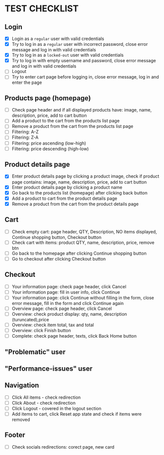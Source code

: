 # TEST CHECKLIST

## Login

- [x] Login as a `regular` user with valid credentials
- [x] Try to log in as a `regular` user with incorrect password, close error message and log in with valid credentials
- [x] Try to log in as a `locked-out` user with valid credentials
- [x] Try to log in with empty username and password, close error message and log in with valid credentials
- [ ] Logout
- [ ] Try to enter cart page before logging in, close error message, log in and enter the page

## Products page (homepage)

- [ ] Check page header and if all displayed products have: image, name, description, price, add to cart button
- [ ] Add a product to the cart from the products list page
- [ ] Remove a product from the cart from the products list page
- [ ] Filtering: A-Z
- [ ] Filtering: Z-A
- [ ] Filtering: price ascending (low-high)
- [ ] Filtering: price descending (high-low)

## Product details page

- [x] Enter product details page by clicking a product image, check if product page contains: image, name, description, price, add to cart button
- [x] Enter product details page by clicking a product name
- [x] Go back to the products list (homepage) after clicking back button
- [x] Add a product to cart from the product details page
- [x] Remove a product from the cart from the product details page

## Cart

- [ ] Check empty cart: page header, QTY, Description, NO items displayed, Continue shopping button, Checkout button
- [ ] Check cart with items: product QTY, name, description, price, remove btn
- [ ] Go back to the homepage after clicking Continue shopping button
- [ ] Go to checkout after clicking Checkout button

## Checkout

- [ ] Your information page: check page header, click Cancel
- [ ] Your information page: fill in user info, click Continue
- [ ] Your information page: click Continue without filling in the form, close error message, fill in the form and click Continue again
- [ ] Overview page: check page header, click Cancel
- [ ] Overview: check product display: qty, name, description (turuncated),price
- [ ] Overview: check item total, tax and total
- [ ] Overview: click Finish button
- [ ] Complete: check page header, texts, click Back Home button

## "Problematic" user

## "Performance-issues" user

## Navigation

- [ ] Click All items - check redirection
- [ ] Click About - check redirection
- [ ] Click Logout - covered in the logout section
- [ ] Add items to cart, click Reset app state and check if items were removed

## Footer

- [ ] Check socials redirections: corect page, new card
